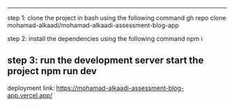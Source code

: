 -----------------------------------------------------
step 1: clone the project in bash using the following command
gh repo clone mohamad-alkaadi/mohamad-alkaadi-assessment-blog-app

step 2: install the dependencies using the following command
npm i

step 3: run the development server start the project
npm run dev
------------------------------------

deployment link: https://mohamad-alkaadi-assessment-blog-app.vercel.app/
